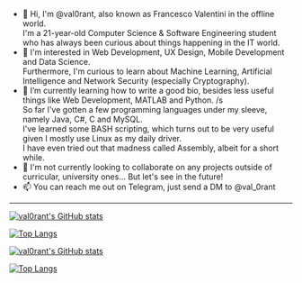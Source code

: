 - 👋 Hi, I'm @val0rant, also known as Francesco Valentini in the offline world.  
     I'm a 21-year-old Computer Science & Software Engineering student who has always been curious about things happening in the IT world.
- 👀 I'm interested in Web Development, UX Design, Mobile Development and Data Science.  
     Furthermore, I'm curious to learn about Machine Learning, Artificial Intelligence and Network Security (especially Cryptography).
- 🌱 I’m currently learning how to write a good bio, besides less useful things like Web Development, MATLAB and Python. /s  
     So far I've gotten a few programming languages under my sleeve, namely Java, C#, C and MySQL.  
     I've learned some BASH scripting, which turns out to be very useful given I mostly use Linux as my daily driver.  
     I have even tried out that madness called Assembly, albeit for a short while.
- 💞️ I'm not currently looking to collaborate on any projects outside of curricular, university ones... But let's see in the future!
- 📫 You can reach me out on Telegram, just send a DM to @val_0rant

-----------------------------------------------------------------------------------------------------------------------------------------------------

<!--- dark theme: tokyonight --->

[![val0rant's GitHub stats](https://github-readme-stats.vercel.app/api?username=val0rant&count_private=true&show_icons=true&theme=tokyonight#gh-dark-mode-only)](https://github.com/anuraghazra/github-readme-stats#gh-dark-mode-only)
<!--- former background gradient: bg_color=30,e96443,904e95&title_color=fff&text_color=fff&icon_color=fff --->

[![Top Langs](https://github-readme-stats.vercel.app/api/top-langs/?username=val0rant&count_private=true&layout=compact&theme=tokyonight#gh-dark-mode-only)](https://github.com/anuraghazra/github-readme-stats#gh-dark-mode-only)

<!--- light theme: buefy --->
[![val0rant's GitHub stats](https://github-readme-stats.vercel.app/api?username=val0rant&count_private=true&show_icons=true&theme=buefy#gh-light-mode-only)](https://github.com/anuraghazra/github-readme-stats#gh-light-mode-only)

[![Top Langs](https://github-readme-stats.vercel.app/api/top-langs/?username=val0rant&count_private=true&layout=compact&theme=buefy#gh-light-mode-only)](https://github.com/anuraghazra/github-readme-stats#gh-light-mode-only)

<!---
<div>
    <img align=top src="https://github-readme-stats.vercel.app/api?username=val0rant&count_private=true&show_icons=true&title_color=ffffff&icon_color=34abeb&text_color=daf7dc&bg_color=151515"/><br/>
    <img align=top src="https://github-readme-stats.vercel.app/api/top-langs/?username=val0rant&layout=compact&theme=tokyonight&show_icons=true&title_color=ffffff&icon_color=34abeb&text_color=daf7dc&bg_color=151515"/>
<div>
--->

<!---
- 👋 Hi, I’m @val0rant
- 👀 I’m interested in ...
- 🌱 I’m currently learning ...
- 💞️ I’m looking to collaborate on ...
- 📫 How to reach me ...
--->

<!---
val0rant/val0rant is a ✨ special ✨ repository because its `README.md` (this file) appears on your GitHub profile.
You can click the Preview link to take a look at your changes.
--->
